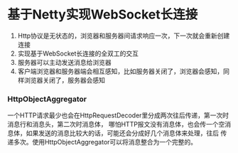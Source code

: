 # 基于Netty实现WebSocket长连接

1. Http协议是无状态的，浏览器和服务器间请求响应一次，下一次就会重新创建连接
2. 实现基于WebSocket长连接的全双工的交互
3. 服务器可以主动发送消息给浏览器
4. 客户端浏览器和服务器端会相互感知，比如服务器关闭了，浏览器会感知，同样浏览器关闭了，服务器会感知

### HttpObjectAggregator
一个HTTP请求最少也会在HttpRequestDecoder里分成两次往后传递，第一次时消息行和消息头，第二次时消息体，
哪怕HTTP报文没有消息体，也会传一个空消息体，如果发送的消息比较大的话，可能还会分成好几个消息体来处理，往后
传递多次。使用HttpObjectAggregator可以将消息整合为一个完整的。

